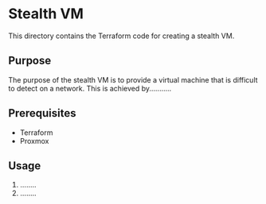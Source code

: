 # Stealth VM

This directory contains the Terraform code for creating a stealth VM.

## Purpose

The purpose of the stealth VM is to provide a virtual machine that is difficult to detect on a network. This is achieved by...........

## Prerequisites

- Terraform
- Proxmox

## Usage

1.  ........
2.  ........
